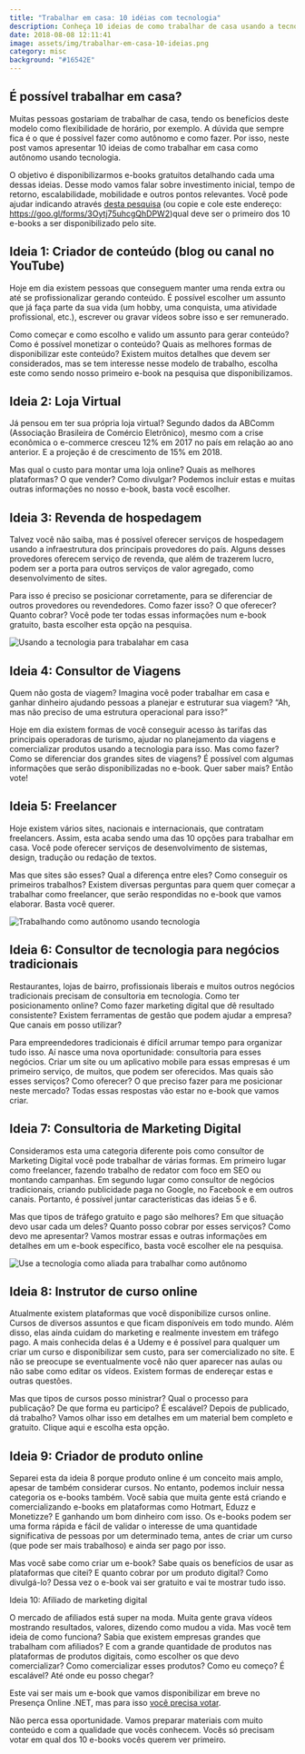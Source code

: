 ```yaml
---
title: "Trabalhar em casa: 10 idéias com tecnologia"
description: Conheça 10 ideias de como trabalhar de casa usando a tecnologia como aliada
date: 2018-08-08 12:11:41
image: assets/img/trabalhar-em-casa-10-ideias.png
category: misc
background: "#16542E"
---
```

## É possível trabalhar em casa?

Muitas pessoas gostariam de trabalhar de casa, tendo os benefícios deste modelo como flexibilidade de horário, por exemplo. A dúvida que sempre fica é o que é possível fazer como autônomo e como fazer. Por isso, neste post vamos apresentar 10 ideias de como trabalhar em casa como autônomo usando tecnologia.

O objetivo é disponibilizarmos e-books gratuitos detalhando cada uma dessas ideias. Desse modo vamos falar sobre investimento inicial, tempo de retorno, escalabilidade, mobilidade e outros pontos relevantes. Você pode ajudar indicando através [desta pesquisa](https://goo.gl/forms/3Oytj75uhcgQhDPW2) (ou copie e cole este endereço: https://goo.gl/forms/3Oytj75uhcgQhDPW2)qual deve ser o primeiro dos 10 e-books a ser disponibilizado pelo site.

## Ideia 1: Criador de conteúdo (blog ou canal no YouTube)

Hoje em dia existem pessoas que conseguem manter uma renda extra ou até se profissionalizar gerando conteúdo. É possível escolher um assunto que já faça parte da sua vida (um hobby, uma conquista, uma atividade profissional, etc.), escrever ou gravar vídeos sobre isso e ser remunerado.

Como começar e como escolho e valido um assunto para gerar conteúdo? Como é possível monetizar o conteúdo? Quais as melhores formas de disponibilizar este conteúdo? Existem muitos detalhes que devem ser considerados, mas se tem interesse nesse modelo de trabalho, escolha este como sendo nosso primeiro e-book na pesquisa que disponibilizamos.

## Ideia 2: Loja Virtual

Já pensou em ter sua própria loja virtual? Segundo dados da ABComm (Associação Brasileira de Comércio Eletrônico), mesmo com a crise econômica o e-commerce cresceu 12% em 2017 no país em relação ao ano anterior. E a projeção é de crescimento de 15% em 2018.

Mas qual o custo para montar uma loja online? Quais as melhores plataformas? O que vender? Como divulgar? Podemos incluir estas e muitas outras informações no nosso e-book, basta você escolher.

## Ideia 3: Revenda de hospedagem

Talvez você não saiba, mas é possível oferecer serviços de hospedagem usando a infraestrutura dos principais provedores do país. Alguns desses provedores oferecem serviço de revenda, que além de trazerem lucro, podem ser  a porta para outros serviços de valor agregado, como desenvolvimento de sites.

Para isso é preciso se posicionar corretamente, para se diferenciar de outros provedores ou revendedores. Como fazer isso? O que oferecer? Quanto cobrar? Você pode ter todas essas informações num e-book gratuito, basta escolher esta opção na pesquisa.

![Usando a tecnologia para trabalahar em casa](assets/img/trabalhar-em-casa.jpg "Existem várias opções para trabalhar como autônomo de casa")

## Ideia 4: Consultor de Viagens

Quem não gosta de viagem? Imagina você poder trabalhar em casa e ganhar dinheiro ajudando pessoas a planejar e estruturar sua viagem? “Ah, mas não preciso de uma estrutura operacional para isso?”

Hoje em dia existem formas de você conseguir acesso às tarifas das principais operadoras de turismo, ajudar no planejamento da viagens e comercializar produtos usando a tecnologia para isso. Mas como fazer? Como se diferenciar dos grandes sites de viagens? É possível com algumas informações que serão disponibilizadas no e-book. Quer saber mais? Então vote!

## Ideia 5: Freelancer

Hoje existem vários sites, nacionais e internacionais, que contratam freelancers. Assim, esta acaba sendo uma das 10 opções para trabalhar em casa. Você pode oferecer serviços de desenvolvimento de sistemas, design, tradução ou redação de textos.

Mas que sites são esses? Qual a diferença entre eles? Como conseguir os primeiros trabalhos? Existem diversas perguntas para quem quer começar a trabalhar como freelancer, que serão respondidas no e-book que vamos elaborar. Basta você querer.

![Trabalhando como autônomo usando tecnologia](assets/img/autonomo.jpg "10 ideias para trabalhar como autônomo")

## Ideia 6: Consultor de tecnologia para negócios tradicionais

Restaurantes, lojas de bairro, profissionais liberais e muitos outros negócios tradicionais precisam de consultoria em tecnologia. Como ter posicionamento online? Como fazer marketing digital que dê resultado consistente? Existem ferramentas de gestão que podem ajudar a empresa? Que canais em posso utilizar?

Para empreendedores tradicionais é difícil arrumar tempo para organizar tudo isso. Aí nasce uma nova oportunidade: consultoria para esses negócios. Criar um site ou um aplicativo mobile para essas empresas é um primeiro serviço, de muitos, que podem ser oferecidos. Mas quais são esses serviços? Como oferecer? O que preciso fazer para me posicionar neste mercado? Todas essas respostas vão estar no e-book que vamos criar.

## Ideia 7: Consultoria de Marketing Digital

Consideramos esta uma categoria diferente pois como consultor de Marketing Digital você pode trabalhar de várias formas. Em primeiro lugar como freelancer, fazendo trabalho de redator com foco em SEO ou montando campanhas. Em segundo lugar como consultor de negócios tradicionais, criando publicidade paga no Google, no Facebook e em outros canais. Portanto, é possível juntar características das ideias 5 e 6.

Mas que tipos de tráfego gratuito e pago são melhores? Em que situação devo usar cada um deles? Quanto posso cobrar por esses serviços? Como devo me apresentar? Vamos mostrar essas e outras informações em detalhes em um e-book específico, basta você escolher ele na pesquisa.

![Use a tecnologia como aliada para trabalhar como autônomo](assets/img/autonomo-com-tecnologia.jpg "Como trabalhar em casa com tecnologia")

## Ideia 8: Instrutor de curso online

Atualmente existem plataformas que você disponibilize cursos online. Cursos de diversos assuntos e que ficam disponíveis em todo mundo. Além disso, elas ainda cuidam do marketing e realmente investem em tráfego pago. A mais conhecida delas é a Udemy e é possível para qualquer um criar um curso e disponibilizar sem custo, para ser comercializado no site. E não se preocupe se eventualmente você não quer aparecer nas aulas ou não sabe como editar os vídeos. Existem formas de endereçar estas e outras questões.

Mas que tipos de cursos posso ministrar? Qual o processo para publicação? De que forma eu participo? É escalável? Depois de publicado, dá trabalho? Vamos olhar isso em detalhes em um material bem completo e gratuito. Clique aqui e escolha esta opção.

## Ideia 9: Criador de produto online

Separei esta da ideia 8 porque produto online é um conceito mais amplo, apesar de também considerar cursos. No entanto, podemos incluir nessa categoria os e-books também. Você sabia que muita gente está criando e comercializando e-books em plataformas como Hotmart, Eduzz e Monetizze? E ganhando um bom dinheiro com isso. Os e-books podem ser uma forma rápida e fácil de validar o interesse de uma quantidade significativa de pessoas por um determinado tema, antes de criar um curso (que pode ser mais trabalhoso) e ainda ser pago por isso.

Mas você sabe como criar um e-book? Sabe quais os benefícios de usar as plataformas que citei? E quanto cobrar por um produto digital? Como divulgá-lo? Dessa vez o e-book vai ser gratuito e vai te mostrar tudo isso.

Ideia 10: Afiliado de marketing digital

O mercado de afiliados está super na moda. Muita gente grava vídeos mostrando resultados, valores, dizendo como mudou a vida. Mas você tem ideia de como funciona? Sabia que existem empresas grandes que trabalham com afiliados? E com a grande quantidade de produtos nas plataformas de produtos digitais, como escolher os que devo comercializar? Como comercializar esses produtos? Como eu começo? É escalável? Até onde eu posso chegar?

Este vai ser mais um e-book que vamos disponibilizar em breve no Presença Online .NET, mas para isso [você precisa votar](https://goo.gl/forms/3Oytj75uhcgQhDPW2).

Não perca essa oportunidade. Vamos preparar materiais com muito conteúdo e com a qualidade que vocês conhecem. Vocês só precisam votar em qual dos 10 e-books vocês querem ver primeiro.
